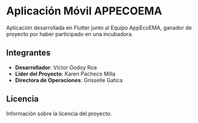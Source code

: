 # Aplicación Móvil APPECOEMA

Aplicación desarrollada en Flutter junto al Equipo AppEcoEMA, ganador de proyecto por haber participado en una incubadora.

## Integrantes

- **Desarrollador**: Víctor Godoy Roa
- **Líder del Proyecto**: Karen Pacheco Milla
- **Directora de Operaciones**: Grisselle Gatica

## Licencia

Información sobre la licencia del proyecto.
